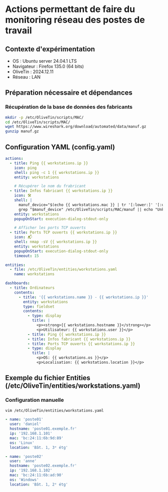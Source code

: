 # Actions permettant de faire du monitoring réseau des postes de travail 
## Contexte d'expérimentation
* OS : Ubuntu server 24.04.1 LTS
* Navigateur : Firefox 135.0 (64 bits)
* OliveTin : 2024.12.11
* Réseau : LAN
  
## Préparation nécessaire et dépendances
### Récupération de la base de données des fabricants
```bash
mkdir -p /etc/OliveTin/scripts/MAC/
cd /etc/OliveTin/scripts/MAC/
wget https://www.wireshark.org/download/automated/data/manuf.gz
gunzip manuf.gz
```

## Configuration YAML (config.yaml)
```yaml
actions:
  - title: Ping {{ workstations.ip }}
    icon: ping
    shell: ping -c 1 {{ workstations.ip }}
    entity: workstations

    # Récupérer le nom du frabricant
  - title: Infos fabricant {{ workstations.ip }}
    icon: 🛠️
    shell: |
      manuf_device="$(echo {{ workstations.mac }} | tr '[:lower:]' '[:upper:]' | grep -Eo '^(([A-Z0-9]){2}:){2}([A-Z0-9]){2}')"
      grep "$manuf_device" /etc/OliveTin/scripts/MAC/manuf || echo "Unknown"
    entity: workstations
    popupOnStart: execution-dialog-stdout-only

    # Afficher les ports TCP ouverts
  - title: Ports TCP ouverts {{ workstations.ip }}
    icon: 📬
    shell: nmap -sV {{ workstations.ip }}
    entity: workstations
    popupOnStart: execution-dialog-stdout-only
    timeout: 15

entities:
  - file: /etc/OliveTin/entities/workstations.yaml
    name: workstations

dashboards:
  - title: Ordinateurs
    contents:
      - title: '{{ workstations.name }} - {{ workstations.ip }}'
        entity: workstations
        type: fieldset
        contents:
          - type: display
            title: |
              <p><strong>{{ workstations.hostname }}</strong></p>
              <p>Utilisateur: {{ workstations.user }}</p>
          - title: Ping {{ workstations.ip }}
          - title: Infos fabricant {{ workstations.ip }}
          - title: Ports TCP ouverts {{ workstations.ip }}
          - type: display
            title: |
              <p>OS: {{ workstations.os }}</p>
              <p>Localisation: {{ workstations.location }}</p>
```

## Exemple du fichier Entities (/etc/OliveTin/entities/workstations.yaml)
### Configuration manuelle
```bash
vim /etc/OliveTin/entities/workstations.yaml
```
```yaml
- name: 'poste01'
  user: 'daniel'
  hostname: 'poste01.exemple.fr'
  ip: '192.168.1.101'
  mac: 'bc:24:11:6b:9d:89'
  os: 'Linux'
  location: 'Bât. 1, 3ᵉ étg'

- name: 'poste02'
  user: 'anne'
  hostname: 'poste02.exemple.fr'
  ip: '192.168.1.102'
  mac: 'bc:24:11:6b:ad:90'
  os: 'Windows'
  location: 'Bât. 1, 2ᵉ étg'
```
